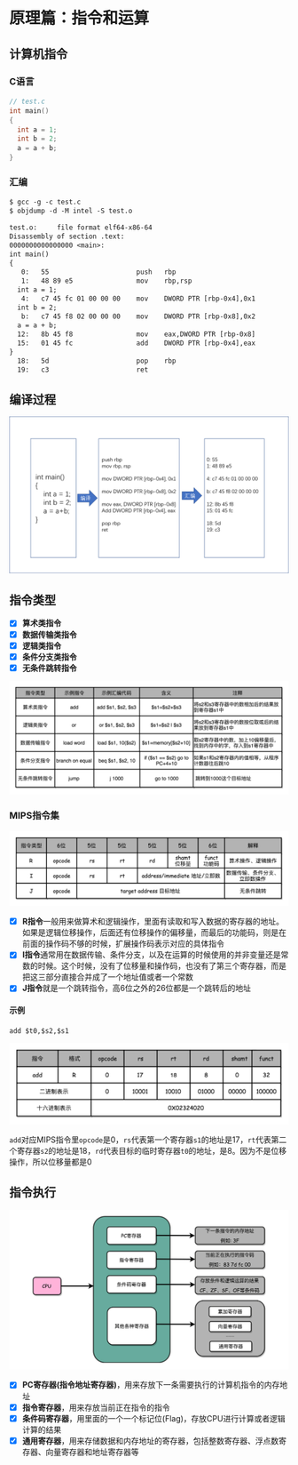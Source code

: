 # 原理篇：指令和运算

## 计算机指令

### C语言

```c
// test.c
int main()
{
  int a = 1; 
  int b = 2;
  a = a + b;
}
```

### 汇编

```
$ gcc -g -c test.c
$ objdump -d -M intel -S test.o
```

```
test.o:     file format elf64-x86-64
Disassembly of section .text:
0000000000000000 <main>:
int main()
{
   0:   55                      push   rbp
   1:   48 89 e5                mov    rbp,rsp
  int a = 1; 
   4:   c7 45 fc 01 00 00 00    mov    DWORD PTR [rbp-0x4],0x1
  int b = 2;
   b:   c7 45 f8 02 00 00 00    mov    DWORD PTR [rbp-0x8],0x2
  a = a + b;
  12:   8b 45 f8                mov    eax,DWORD PTR [rbp-0x8]
  15:   01 45 fc                add    DWORD PTR [rbp-0x4],eax
}
  18:   5d                      pop    rbp
  19:   c3                      ret    
```

## 编译过程

![编译过程](./5.png)

## 指令类型

- [x] **算术类指令**
- [x] **数据传输类指令**
- [x] **逻辑类指令**
- [x] **条件分支类指令**
- [x] **无条件跳转指令**

![](./7.jpeg)

### MIPS指令集

![MIPS指令集](./8.jpeg)

- [x] **R指令**一般用来做算术和逻辑操作，里面有读取和写入数据的寄存器的地址。如果是逻辑位移操作，后面还有位移操作的偏移量，而最后的功能码，则是在前面的操作码不够的时候，扩展操作码表示对应的具体指令
- [x] **I指令**通常用在数据传输、条件分支，以及在运算的时候使用的并非变量还是常数的时候。这个时候，没有了位移量和操作码，也没有了第三个寄存器，而是把这三部分直接合并成了一个地址值或者一个常数
- [x] **J指令**就是一个跳转指令，高6位之外的26位都是一个跳转后的地址

#### 示例

```
add $t0,$s2,$s1
```

![](./9.jpeg)

`add`对应MIPS指令里`opcode`是0，`rs`代表第一个寄存器`s1`的地址是17，`rt`代表第二个寄存器`s2`的地址是18，`rd`代表目标的临时寄存器`t0`的地址，是8。因为不是位移操作，所以位移量都是0

## 指令执行

![](./4.jpg)

- [x] **PC寄存器(指令地址寄存器)**，用来存放下一条需要执行的计算机指令的内存地址
- [x] **指令寄存器**，用来存放当前正在指令的指令
- [x] **条件码寄存器**，用里面的一个一个标记位(Flag)，存放CPU进行计算或者逻辑计算的结果
- [x] **通用寄存器**，用来存储数据和内存地址的寄存器，包括整数寄存器、浮点数寄存器、向量寄存器和地址寄存器等